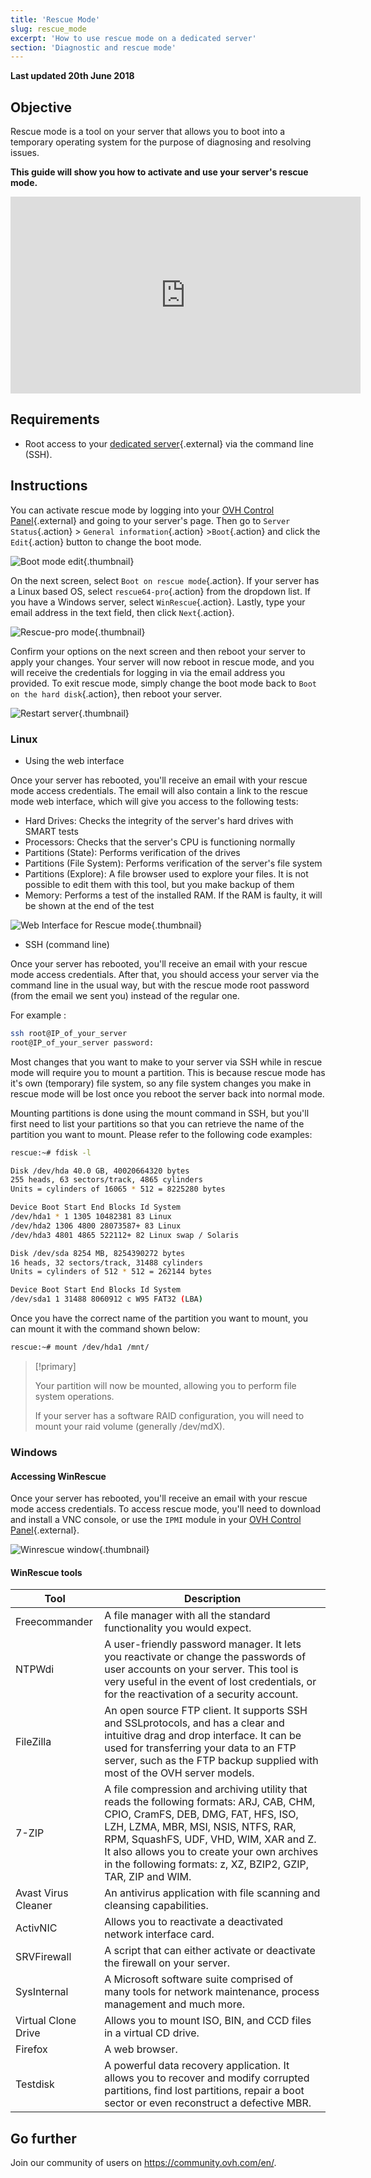 ```yaml
---
title: 'Rescue Mode'
slug: rescue_mode
excerpt: 'How to use rescue mode on a dedicated server'
section: 'Diagnostic and rescue mode'
---
```


**Last updated 20th June 2018**

## Objective

Rescue mode is a tool on your server that allows you to boot into a temporary operating system for the purpose of diagnosing and resolving issues. 

**This guide will show you how to activate and use your server's rescue mode.**

<iframe width="560" height="315" src="https://www.youtube.com/embed/UdMZSgXATFU?rel=0" frameborder="0" allow="autoplay; encrypted-media" allowfullscreen></iframe>

## Requirements

- Root access to your [dedicated server](https://www.ovh.co.uk/dedicated_servers/){.external} via the command line (SSH).


## Instructions

You can activate rescue mode by logging into your [OVH Control Panel](https://www.ovh.com/auth/?action=gotomanager){.external} and going to your server's page. Then go to `Server Status`{.action} > `General information`{.action} >`Boot`{.action} and click the `Edit`{.action} button to change the boot mode.

![Boot mode edit](images/rescue-mode-01.png){.thumbnail}

On the next screen, select `Boot on rescue mode`{.action}. If your server has a Linux based OS, select `rescue64-pro`{.action} from the dropdown list. If you have a Windows server, select `WinRescue`{.action}. Lastly, type your email address in the text field, then click `Next`{.action}.

![Rescue-pro mode](images/rescue-mode-03.png){.thumbnail}

Confirm your options on the next screen and then reboot your server to apply your changes. Your server will now reboot in rescue mode, and you will receive the credentials for logging in via the email address you provided. To exit rescue mode, simply change the boot mode back to `Boot on the hard disk`{.action}, then reboot your server.

![Restart server](images/rescue-mode-02.png){.thumbnail}


### Linux

- Using the web interface

Once your server has rebooted, you'll receive an email with your rescue mode access credentials. The email will also contain a link to the rescue mode web interface, which will give you access to the following tests:

- Hard Drives: Checks the integrity of the server's hard drives with SMART tests
- Processors: Checks that the server's CPU is functioning normally
- Partitions (State): Performs verification of the drives
- Partitions (File System): Performs verification of the server's file system
- Partitions (Explore): A file browser used to explore your files. It is not possible to edit them with this tool, but you make backup of them
- Memory: Performs a test of the installed RAM. If the RAM is faulty, it will be shown at the end of the test

![Web Interface for Rescue mode](images/rescue-mode-04.png){.thumbnail}

- SSH (command line)

Once your server has rebooted, you'll receive an email with your rescue mode access credentials. After that, you should access your server via the command line in the usual way, but with the rescue mode root password (from the email we sent you) instead of the regular one.

For example :

```sh
ssh root@IP_of_your_server
root@IP_of_your_server password:
```


Most changes that you want to make to your server via SSH while in rescue mode will require you to mount a partition. This is because rescue mode has it's own (temporary) file system, so any file system changes you make in rescue mode will be lost once you reboot the server back into normal mode.

Mounting partitions is done using the mount command in SSH, but you'll first need to list your partitions so that you can retrieve the name of the partition you want to mount. Please refer to the following code examples:

```sh
rescue:~# fdisk -l

Disk /dev/hda 40.0 GB, 40020664320 bytes
255 heads, 63 sectors/track, 4865 cylinders
Units = cylinders of 16065 * 512 = 8225280 bytes

Device Boot Start End Blocks Id System
/dev/hda1 * 1 1305 10482381 83 Linux
/dev/hda2 1306 4800 28073587+ 83 Linux
/dev/hda3 4801 4865 522112+ 82 Linux swap / Solaris

Disk /dev/sda 8254 MB, 8254390272 bytes
16 heads, 32 sectors/track, 31488 cylinders
Units = cylinders of 512 * 512 = 262144 bytes

Device Boot Start End Blocks Id System
/dev/sda1 1 31488 8060912 c W95 FAT32 (LBA)
```

Once you have the correct name of the partition you want to mount, you can mount it with the command shown below:

```sh
rescue:~# mount /dev/hda1 /mnt/
```

> [!primary]
>
> Your partition will now be mounted, allowing you to perform file system operations.
> 
> If your server has a software RAID configuration, you will need to mount your raid volume (generally /dev/mdX).
>


### Windows

#### Accessing WinRescue

Once your server has rebooted, you'll receive an email with your rescue mode access credentials. To access rescue mode, you'll need to download and install a VNC console, or use the `IPMI` module in your [OVH Control Panel](https://www.ovh.com/auth/?action=gotomanager/){.external}.

![Winrescue window](images/rescue-mode-06.png){.thumbnail}

#### WinRescue tools

|Tool|Description|
|---|---|
|Freecommander|A file manager with all the standard functionality you would expect.|
|NTPWdi|A user-friendly password manager. It lets you reactivate or change the passwords of user accounts on your server. This tool is very useful in the event of lost credentials, or for the reactivation of a security account.|
|FileZilla|An open source FTP client. It supports SSH and SSLprotocols, and has a clear and intuitive drag and drop interface. It can be used for transferring your data to an FTP server, such as the FTP backup supplied with most of the OVH server models.|
|7-ZIP|A file compression and archiving utility that reads the following formats: ARJ, CAB, CHM, CPIO, CramFS, DEB, DMG, FAT, HFS, ISO, LZH, LZMA, MBR, MSI, NSIS, NTFS, RAR, RPM, SquashFS, UDF, VHD, WIM, XAR and Z. It also allows you to create your own archives in the following formats: z, XZ, BZIP2, GZIP, TAR, ZIP and WIM.|
|Avast Virus Cleaner|An antivirus application with file scanning and cleansing capabilities.|
|ActivNIC|Allows you to reactivate a deactivated network interface card.|
|SRVFirewall|A script that can either activate or deactivate the firewall on your server.|
|SysInternal|A Microsoft software suite comprised of many tools for network maintenance, process management and much more.|
|Virtual Clone Drive|Allows you to mount ISO, BIN, and CCD files in a virtual CD drive.|
|Firefox|A web browser.|
|Testdisk|A powerful data recovery application. It allows you to recover and modify corrupted partitions, find lost partitions, repair a boot sector or even reconstruct a defective MBR.|

## Go further

Join our community of users on <https://community.ovh.com/en/>.